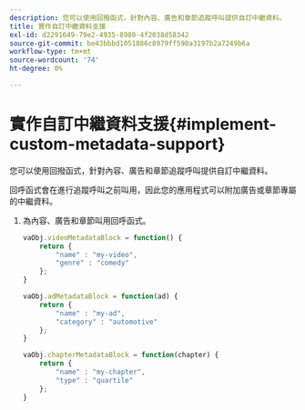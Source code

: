 ```yaml
---
description: 您可以使用回撥函式，針對內容、廣告和章節追蹤呼叫提供自訂中繼資料。
title: 實作自訂中繼資料支援
exl-id: d2291649-79e2-4935-8980-4f2038d58342
source-git-commit: be43bbbd1051886c8979ff590a3197b2a7249b6a
workflow-type: tm+mt
source-wordcount: '74'
ht-degree: 0%

---
```


# 實作自訂中繼資料支援{#implement-custom-metadata-support}

您可以使用回撥函式，針對內容、廣告和章節追蹤呼叫提供自訂中繼資料。

回呼函式會在進行追蹤呼叫之前叫用，因此您的應用程式可以附加廣告或章節專屬的中繼資料。

1. 為內容、廣告和章節叫用回呼函式。

   ```js
   vaObj.videoMetadataBlock = function() { 
       return { 
           "name" : "my-video", 
           "genre" : "comedy" 
       }; 
   } 
   
   vaObj.adMetadataBlock = function(ad) { 
       return { 
           "name" : "my-ad", 
           "category" : "automotive" 
       }; 
   } 
   
   vaObj.chapterMetadataBlock = function(chapter) { 
       return { 
           "name" : "my-chapter", 
           "type" : "quartile" 
       }; 
   }
   ```

